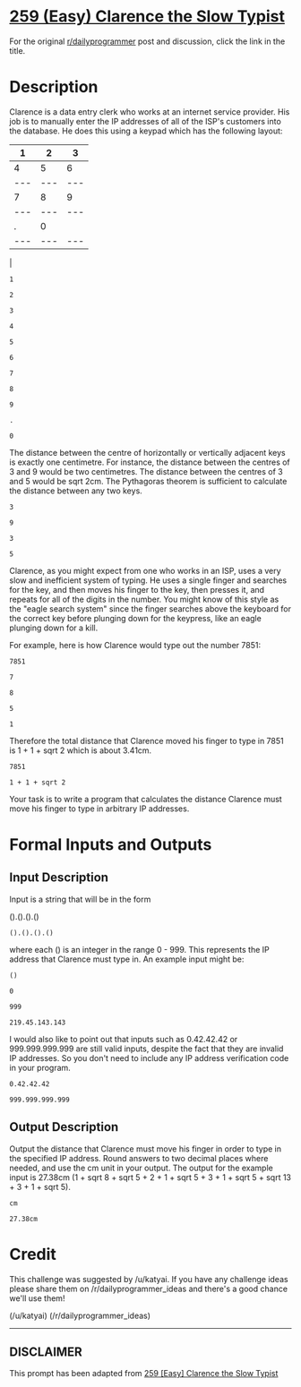 # [259 (Easy) Clarence the Slow Typist](https://www.reddit.com/r/dailyprogrammer/comments/4bc3el/20160321_challenge_259_easy_clarence_the_slow/)

For the original [r/dailyprogrammer](https://www.reddit.com/r/dailyprogrammer/) post and discussion, click the link in the title.

# Description
Clarence is a data entry clerk who works at an internet service provider. His job is to manually enter the IP addresses of all of the ISP's customers into the database. He does this using a keypad which has the following layout:


|1|2|3|
| --- | --- | --- |
|4|5|6|
| --- | --- | --- |
|7|8|9|
| --- | --- | --- |
|.|0||
| --- | --- | --- |
|
```
1
```

```
2
```

```
3
```

```
4
```

```
5
```

```
6
```

```
7
```

```
8
```

```
9
```

```
.
```

```
0
```
The distance between the centre of horizontally or vertically adjacent keys is exactly one centimetre. For instance, the distance between the centres of 3 and 9 would be two centimetres. The distance between the centres of 3 and 5 would be sqrt 2cm. The Pythagoras theorem is sufficient to calculate the distance between any two keys.


```
3
```

```
9
```

```
3
```

```
5
```
Clarence, as you might expect from one who works in an ISP, uses a very slow and inefficient system of typing. He uses a single finger and searches for the key, and then moves his finger to the key, then presses it, and repeats for all of the digits in the number. You might know of this style as the "eagle search system" since the finger searches above the keyboard for the correct key before plunging down for the keypress, like an eagle plunging down for a kill.

For example, here is how Clarence would type out the number 7851:


```
7851
```

```
7
```

```
8
```

```
5
```

```
1
```
Therefore the total distance that Clarence moved his finger to type in 7851 is 1 + 1 + sqrt 2 which is about 3.41cm.


```
7851
```

```
1 + 1 + sqrt 2
```
Your task is to write a program that calculates the distance Clarence must move his finger to type in arbitrary IP addresses.

# Formal Inputs and Outputs
## Input Description
Input is a string that will be in the form

().().().()


```
().().().()
```
where each () is an integer in the range 0 - 999. This represents the IP address that Clarence must type in. An example input might be:


```
()
```

```
0
```

```
999
```

```
219.45.143.143
```
I would also like to point out that inputs such as 0.42.42.42 or 999.999.999.999 are still valid inputs, despite the fact that they are invalid IP addresses. So you don't need to include any IP address verification code in your program.


```
0.42.42.42
```

```
999.999.999.999
```
## Output Description
Output the distance that Clarence must move his finger in order to type in the specified IP address. Round answers to two decimal places where needed, and use the cm unit in your output. The output for the example input is 27.38cm (1 + sqrt 8 + sqrt 5 + 2 + 1 + sqrt 5 + 3 + 1 + sqrt 5 + sqrt 13 + 3 + 1 + sqrt 5).


```
cm
```

```
27.38cm
```
# Credit
This challenge was suggested by /u/katyai. If you have any challenge ideas please share them on /r/dailyprogrammer_ideas and there's a good chance we'll use them!

(/u/katyai)
(/r/dailyprogrammer_ideas)

----
## **DISCLAIMER**
This prompt has been adapted from [259 [Easy] Clarence the Slow Typist](https://www.reddit.com/r/dailyprogrammer/comments/4bc3el/20160321_challenge_259_easy_clarence_the_slow/
)
